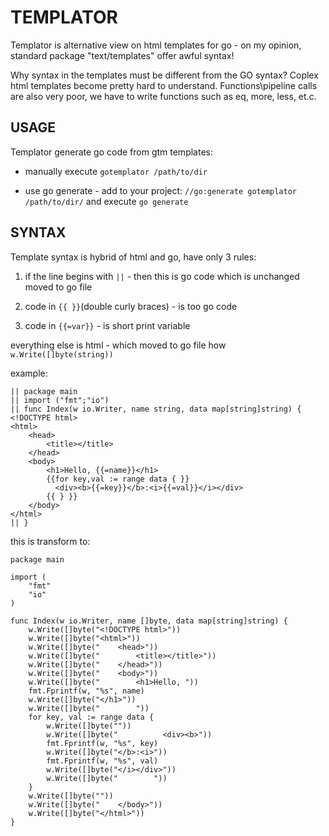# TEMPLATOR

Templator is alternative view on html templates for go - on my opinion, standard package "text/templates" offer awful syntax! 

Why syntax in the templates must be different from the GO syntax?
Coplex html templates become pretty hard to understand.
Functions\pipeline calls are also very poor, we have to write functions such as eq, more, less, et.c.

## USAGE

Templator generate go code from gtm templates:

- manually execute `gotemplator /path/to/dir`

- use go generate - add to your project:	`//go:generate gotemplator /path/to/dir/` and execute `go generate`

## SYNTAX

Template syntax is hybrid of html and go, have only 3 rules:

1) if the line begins with `||` - then this is go code which is unchanged moved to go file

2) code in `{{ }}`(double curly braces) - is too go code

3) code in `{{=var}}` - is short print variable

everything else is html - which moved to go file how `w.Write([]byte(string))`

example:
	
	|| package main
	|| import ("fmt";"io")
	|| func Index(w io.Writer, name string, data map[string]string) {
	<!DOCTYPE html>
	<html>
	    <head>
	        <title></title>
	    </head>
	    <body>
	        <h1>Hello, {{=name}}</h1>
	        {{for key,val := range data { }}
	          <div><b>{{=key}}</b>:<i>{{=val}}</i></div>
	        {{ } }}
	    </body>
	</html>
	|| }

this is transform to:

	package main

	import (
		"fmt"
		"io"
	)

	func Index(w io.Writer, name []byte, data map[string]string) {
		w.Write([]byte("<!DOCTYPE html>"))
		w.Write([]byte("<html>"))
		w.Write([]byte("    <head>"))
		w.Write([]byte("        <title></title>"))
		w.Write([]byte("    </head>"))
		w.Write([]byte("    <body>"))
		w.Write([]byte("        <h1>Hello, "))
		fmt.Fprintf(w, "%s", name)
		w.Write([]byte("</h1>"))
		w.Write([]byte("        "))
		for key, val := range data {
			w.Write([]byte(""))
			w.Write([]byte("          <div><b>"))
			fmt.Fprintf(w, "%s", key)
			w.Write([]byte("</b>:<i>"))
			fmt.Fprintf(w, "%s", val)
			w.Write([]byte("</i></div>"))
			w.Write([]byte("        "))
		}
		w.Write([]byte(""))
		w.Write([]byte("    </body>"))
		w.Write([]byte("</html>"))
	}
